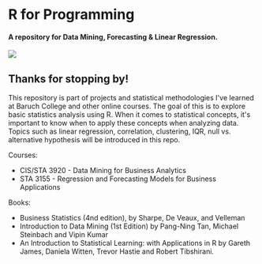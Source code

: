 # R for Programming
#### A repository for Data Mining, Forecasting & Linear Regression. 

![](IMAGELINK)

## Thanks for stopping by!
This repository is part of projects and statistical methodologies I've learned at Baruch College and other online courses. The goal of this is to explore basic statistics analysis using R. When it comes to statistical concepts, it's important to know when to apply these concepts when analyzing data. Topics such as linear regression, correlation, clustering, IQR, null vs. alternative hypothesis will be introduced in this repo.

Courses:
+ CIS/STA 3920 - Data Mining for Business Analytics
+ STA 3155 - Regression and Forecasting Models for Business Applications

Books:
+ Business Statistics (4nd edition), by Sharpe, De Veaux, and Velleman
+ Introduction to Data Mining (1st Edition) by Pang-Ning Tan, Michael Steinbach and Vipin Kumar
+ An Introduction to Statistical Learning: with Applications in R by Gareth James, Daniela Witten, Trevor Hastie and Robert Tibshirani.
